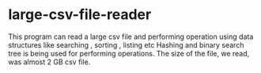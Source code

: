# large-csv-file-reader

This program can read a large csv file and performing operation using data structures like searching , sorting , listing etc
Hashing and binary search tree is being used for performing operations.
The size of the file, we read, was almost 2 GB csv file. 

